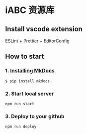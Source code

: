 # iABC 资源库

## Install vscode extension

ESLint + Prettier + EditorConfig

## How to start

### 1. [Installing MkDocs](https://www.mkdocs.org)

```
$ pip install mkdocs
```

### 2. Start local server

```
npm run start
```

### 3. Deploy to your github

```
npm run deploy
```
